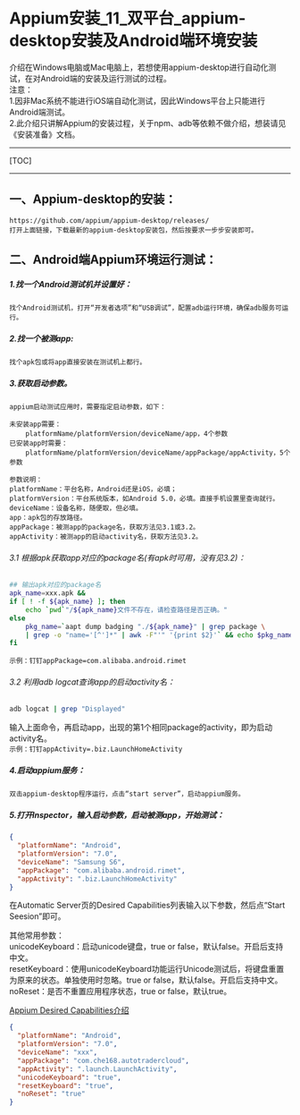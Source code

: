 # Appium安装_11_双平台_appium-desktop安装及Android端环境安装

介绍在Windows电脑或Mac电脑上，若想使用appium-desktop进行自动化测试，在对Android端的安装及运行测试的过程。  
注意：  
1.因非Mac系统不能进行iOS端自动化测试，因此Windows平台上只能进行Android端测试。  
2.此介绍只讲解Appium的安装过程，关于npm、adb等依赖不做介绍，想装请见《安装准备》文档。

---

[TOC]

---

## 一、Appium-desktop的安装：

    https://github.com/appium/appium-desktop/releases/
    打开上面链接，下载最新的appium-desktop安装包，然后按要求一步步安装即可。

## 二、Android端Appium环境运行测试：

##### 1.找一个Android测试机并设置好：
    找个Android测试机，打开“开发者选项”和“USB调试”，配置adb运行环境，确保adb服务可运行。

##### 2.找一个被测app:
    找个apk包或将app直接安装在测试机上都行。

##### 3.获取启动参数。
    appium启动测试应用时，需要指定启动参数，如下：
    
    未安装app需要： 
        platformName/platformVersion/deviceName/app，4个参数
    已安装app时需要： 
        platformName/platformVersion/deviceName/appPackage/appActivity，5个参数

    参数说明：
    platformName：平台名称，Android还是iOS，必填；
    platformVersion：平台系统版本，如Android 5.0，必填。直接手机设置里查询就行。
    deviceName：设备名称，随便取，但必填。
    app：apk包的存放路径。
    appPackage：被测app的package名，获取方法见3.1或3.2。
    appActivity：被测app的启动activity名，获取方法见3.2。

###### 3.1 根据apk获取app对应的package名(有apk时可用，没有见3.2)：
```bash
## 输出apk对应的package名
apk_name=xxx.apk &&
if [ ! -f ${apk_name} ]; then
    echo `pwd`"/${apk_name}文件不存在，请检查路径是否正确。"
else
    pkg_name=`aapt dump badging "./${apk_name}" | grep package \
    | grep -o "name='[^']*" | awk -F"'" '{print $2}'` && echo $pkg_name
fi
```
`示例：钉钉appPackage=com.alibaba.android.rimet`

###### 3.2 利用adb logcat查询app的启动activity名：
```bash
adb logcat | grep "Displayed"
```
输入上面命令，再启动app，出现的第1个相同package的activity，即为启动activity名。  
`示例：钉钉appActivity=.biz.LaunchHomeActivity`

##### 4.启动appium服务：
    双击appium-desktop程序运行，点击“start server”，启动appium服务。

##### 5.打开Inspector，输入启动参数，启动被测app，开始测试：
```json
{
  "platformName": "Android",
  "platformVersion": "7.0",
  "deviceName": "Samsung S6",
  "appPackage": "com.alibaba.android.rimet",
  "appActivity": ".biz.LaunchHomeActivity"
}
```
在Automatic Server页的Desired Capabilities列表输入以下参数，然后点“Start Seesion”即可。

其他常用参数：  
unicodeKeyboard：启动unicode键盘，true or false，默认false。开启后支持中文。  
resetKeyboard：使用unicodeKeyboard功能运行Unicode测试后，将键盘重置为原来的状态。单独使用时忽略。true or false，默认false。开启后支持中文。  
noReset：是否不重置应用程序状态，true or false，默认true。  

[Appium Desired Capabilities介绍](https://github.com/appium/appium/blob/master/docs/en/writing-running-appium/caps.md)

```json
{
  "platformName": "Android",
  "platformVersion": "7.0",
  "deviceName": "xxx",
  "appPackage": "com.che168.autotradercloud",
  "appActivity": ".launch.LaunchActivity",
  "unicodeKeyboard": "true",
  "resetKeyboard": "true",
  "noReset": "true"
}
```
